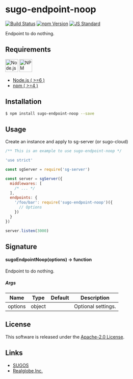 sugo-endpoint-noop
==========

<!---
This file is generated by ape-tmpl. Do not update manually.
--->

<!-- Badge Start -->
<a name="badges"></a>

[![Build Status][bd_travis_shield_url]][bd_travis_url]
[![npm Version][bd_npm_shield_url]][bd_npm_url]
[![JS Standard][bd_standard_shield_url]][bd_standard_url]

[bd_repo_url]: https://github.com/realglobe-Inc/sugo-endpoint-noop
[bd_travis_url]: http://travis-ci.org/realglobe-Inc/sugo-endpoint-noop
[bd_travis_shield_url]: http://img.shields.io/travis/realglobe-Inc/sugo-endpoint-noop.svg?style=flat
[bd_travis_com_url]: http://travis-ci.com/realglobe-Inc/sugo-endpoint-noop
[bd_travis_com_shield_url]: https://api.travis-ci.com/realglobe-Inc/sugo-endpoint-noop.svg?token=
[bd_license_url]: https://github.com/realglobe-Inc/sugo-endpoint-noop/blob/master/LICENSE
[bd_codeclimate_url]: http://codeclimate.com/github/realglobe-Inc/sugo-endpoint-noop
[bd_codeclimate_shield_url]: http://img.shields.io/codeclimate/github/realglobe-Inc/sugo-endpoint-noop.svg?style=flat
[bd_codeclimate_coverage_shield_url]: http://img.shields.io/codeclimate/coverage/github/realglobe-Inc/sugo-endpoint-noop.svg?style=flat
[bd_gemnasium_url]: https://gemnasium.com/realglobe-Inc/sugo-endpoint-noop
[bd_gemnasium_shield_url]: https://gemnasium.com/realglobe-Inc/sugo-endpoint-noop.svg
[bd_npm_url]: http://www.npmjs.org/package/sugo-endpoint-noop
[bd_npm_shield_url]: http://img.shields.io/npm/v/sugo-endpoint-noop.svg?style=flat
[bd_standard_url]: http://standardjs.com/
[bd_standard_shield_url]: https://img.shields.io/badge/code%20style-standard-brightgreen.svg

<!-- Badge End -->


<!-- Description Start -->
<a name="description"></a>

Endpoint to do nothing.

<!-- Description End -->


<!-- Overview Start -->
<a name="overview"></a>



<!-- Overview End -->


<!-- Sections Start -->
<a name="sections"></a>

<!-- Section from "doc/guides/00.Requirements.md.hbs" Start -->

<a name="section-doc-guides-00-requirements-md"></a>

Requirements
-----

<a href="https://nodejs.org">
  <img src="https://realglobe-inc.github.io/sugos-assets/images/nodejs-banner.png"
       alt="Node.js"
       height="40"
       style="height:40px"
  /></a>
<a href="https://docs.npmjs.com/">
  <img src="https://realglobe-inc.github.io/sugos-assets/images/npm-banner.png"
       alt="NPM"
       height="40"
       style="height:40px"
  /></a>

+ [Node.js ( >=6 )][node_download_url]
+ [npm ( >=4 )][npm_url]

[node_download_url]: https://nodejs.org/en/download/
[npm_url]: https://docs.npmjs.com/


<!-- Section from "doc/guides/00.Requirements.md.hbs" End -->

<!-- Section from "doc/guides/01.Installation.md.hbs" Start -->

<a name="section-doc-guides-01-installation-md"></a>

Installation
-----

```bash
$ npm install sugo-endpoint-noop --save
```


<!-- Section from "doc/guides/01.Installation.md.hbs" End -->

<!-- Section from "doc/guides/02.Usage.md.hbs" Start -->

<a name="section-doc-guides-02-usage-md"></a>

Usage
---------

Create an instance and apply to sg-server (or sugo-cloud)

```javascript
/** This is an example to use sugo-endpoint-noop */

'use strict'

const sgServer = require('sg-server')

const server = sgServer({
  middlewares: [
    /* ... */
  ],
  endpoints: {
    '/foo/bar': require('sugo-endpoint-noop')({
      // Options
    })
  }
})

server.listen(3000)


```


<!-- Section from "doc/guides/02.Usage.md.hbs" End -->

<!-- Section from "doc/guides/03.Signature.md.hbs" Start -->

<a name="section-doc-guides-03-signature-md"></a>

Signature
-------

#### sugoEndpointNoop(options) -> function

Endpoint to do nothing.

##### Args

| Name | Type | Default | Description |
| --- | ---- | --- | --- |
| options | object  |  | Optional settings. |


<!-- Section from "doc/guides/03.Signature.md.hbs" End -->


<!-- Sections Start -->


<!-- LICENSE Start -->
<a name="license"></a>

License
-------
This software is released under the [Apache-2.0 License](https://github.com/realglobe-Inc/sugo-endpoint-noop/blob/master/LICENSE).

<!-- LICENSE End -->


<!-- Links Start -->
<a name="links"></a>

Links
------

+ [SUGOS][sugos_url]
+ [Realglobe,Inc.][realglobe,_inc__url]

[sugos_url]: https://github.com/realglobe-Inc/sugos
[realglobe,_inc__url]: http://realglobe.jp

<!-- Links End -->
